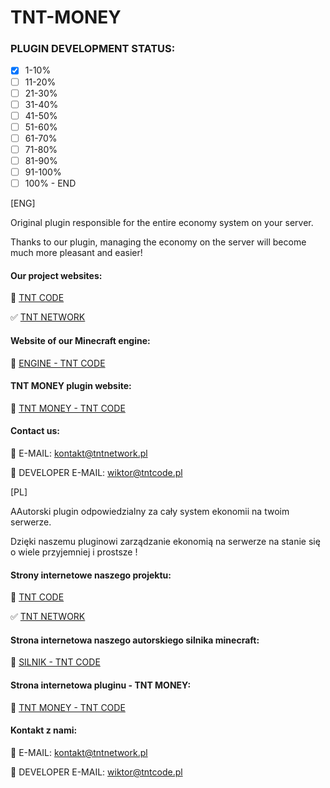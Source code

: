 # TNT-MONEY

### PLUGIN DEVELOPMENT STATUS:

- [x] 1-10%
- [ ] 11-20%
- [ ] 21-30%
- [ ] 31-40%
- [ ] 41-50%
- [ ] 51-60%
- [ ] 61-70%
- [ ] 71-80%
- [ ] 81-90%
- [ ] 91-100%
- [ ] 100% - END

[ENG]

Original plugin responsible for the entire economy system on your server. 

Thanks to our plugin, managing the economy on the server will become much more pleasant and easier!


#### Our project websites:


📌 [TNT CODE](https://tntcode.pl)

✅ [TNT NETWORK](https://tntnetwork.pl)

#### Website of our Minecraft engine:


📌 [ENGINE - TNT CODE](https://tntcode.pl/engine)

#### TNT MONEY plugin website:


📌 [TNT MONEY - TNT CODE](https://tntcode.pl/plugins/TNT-MONEY)


#### Contact us:


🔔 E-MAIL: kontakt@tntnetwork.pl

🔔 DEVELOPER E-MAIL: wiktor@tntcode.pl



[PL]

AAutorski plugin odpowiedzialny za cały system ekonomii na twoim serwerze. 

Dzięki naszemu pluginowi zarządzanie ekonomią na serwerze na stanie się o wiele przyjemniej i prostsze !


#### Strony internetowe naszego projektu:


📌 [TNT CODE](https://tntcode.pl)

✅ [TNT NETWORK](https://tntnetwork.pl)

#### Strona internetowa naszego autorskiego silnika minecraft:


📌 [SILNIK - TNT CODE](https://tntcode.pl/engine)

#### Strona internetowa pluginu - TNT MONEY:


📌 [TNT MONEY - TNT CODE](https://tntcode.pl/plugins/TNT-MONEY)


#### Kontakt z nami:


🔔 E-MAIL: kontakt@tntnetwork.pl

🔔 DEVELOPER E-MAIL: wiktor@tntcode.pl
